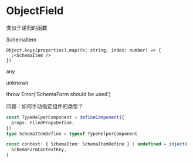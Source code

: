 # ObjectField

类似于递归的函数

SchemaItem

```tsx
Object.keys(properties).map((k: string, index: number) => {
  ;<SchemaItem />
})
```

any

unknown

throw Error('SchemaForm should be used')

问题：如何手动指定组件的类型？

```ts
const TypeHelperComponent = defineComponent({
  props: FiledPropsDefine,
})
type SchemaItemDefine = typeof TypeHelperComponent

const context: { SchemaItem: SchemaItemDefine } | undefined = inject(
  SchemaFormContextKey,
)
```
